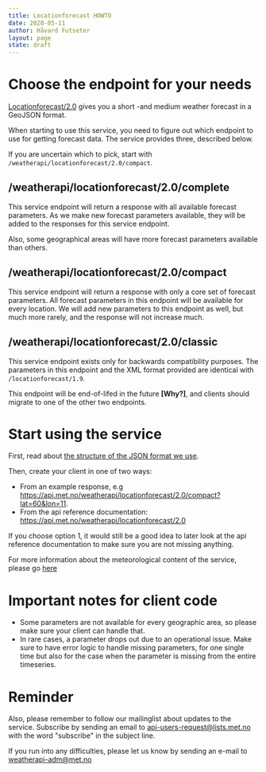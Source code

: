 ```yaml
---
title: Locationforecast HOWTO
date: 2020-05-11
author: Håvard Futseter
layout: page
state: draft
---
```


# Choose the endpoint for your needs
[Locationforecast/2.0](https://api.met.no/weatherapi/locationforecast/2.0) gives you a short -and medium weather forecast in a GeoJSON format.  

When starting to use this service, you need to figure out which endpoint to use for getting forecast data. The service provides three, described below.

If you are uncertain which to pick, start with `/weatherapi/locationforecast/2.0/compact`.

## /weatherapi/locationforecast/2.0/complete

This service endpoint will return a response with all available forecast
parameters. As we make new forecast parameters available, they will be added to
the responses for this service endpoint.

Also, some geographical areas will have more forecast parameters available than others.

## /weatherapi/locationforecast/2.0/compact

This service endpoint will return a response with only a core set of forecast
parameters. All forecast parameters in this endpoint will be available for every
location. We will add new parameters to this endpoint as well, but much more
rarely, and the response will not increase much.

## /weatherapi/locationforecast/2.0/classic

This service endpoint exists only for backwards compatibility purposes. The
parameters in this endpoint and the XML format provided are identical with
`/locationforecast/1.9`.

This endpoint will be end-of-lifed in the future **[Why?]**, and clients should
migrate to one of the other two endpoints.

# Start using the service
First, read about [the structure of the JSON format we use](../ForecastJSON.md).

Then, create your client in one of two ways:
- From an example response, e.g <https://api.met.no/weatherapi/locationforecast/2.0/compact?lat=60&lon=11>.
- From the api reference documentation: <https://api.met.no/weatherapi/locationforecast/2.0>

If you choose option 1, it would still be a good idea to later look at the api reference documentation to make sure you are not missing anything.

For more information about the meteorological content of the service, please go [here](datamodel.md)

# Important notes for client code
* Some parameters are not available for every geographic area, so please make sure your client can handle that.
* In rare cases, a parameter drops out due to an operational issue. Make sure to have error logic to handle missing parameters, for one single time but also for the case when the parameter is missing from the entire timeseries.

# Reminder
Also, please remember to follow our mailinglist about updates to the service.  Subscribe by sending an email to <api-users-request@lists.met.no> with the word "subscribe" in the subject line.

If you run into any difficulties, please let us know by sending an e-mail to <weatherapi-adm@met.no>



